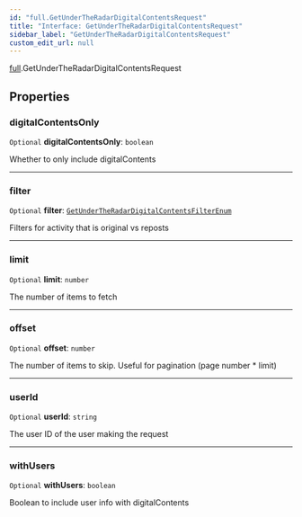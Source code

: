 ```yaml
---
id: "full.GetUnderTheRadarDigitalContentsRequest"
title: "Interface: GetUnderTheRadarDigitalContentsRequest"
sidebar_label: "GetUnderTheRadarDigitalContentsRequest"
custom_edit_url: null
---
```


[full](../namespaces/full.md).GetUnderTheRadarDigitalContentsRequest

## Properties

### digitalContentsOnly

 `Optional` **digitalContentsOnly**: `boolean`

Whether to only include digitalContents

___

### filter

 `Optional` **filter**: [`GetUnderTheRadarDigitalContentsFilterEnum`](../enums/full.GetUnderTheRadarDigitalContentsFilterEnum.md)

Filters for activity that is original vs reposts

___

### limit

 `Optional` **limit**: `number`

The number of items to fetch

___

### offset

 `Optional` **offset**: `number`

The number of items to skip. Useful for pagination (page number * limit)

___

### userId

 `Optional` **userId**: `string`

The user ID of the user making the request

___

### withUsers

 `Optional` **withUsers**: `boolean`

Boolean to include user info with digitalContents
